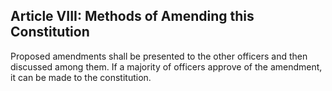 ## Article VIII: Methods of Amending this Constitution

Proposed amendments shall be presented to the other officers and then discussed among them. If
a majority of officers approve of the amendment, it can be made to the constitution.
